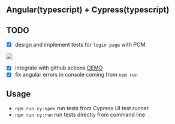 ## Angular(typescript) + Cypress(typescript)

## TODO
- [x] design and implement tests for `login page` with POM
<img src="https://monosnap.com/image/4ZUY8T1BC15FB8liWpoGtCGZIIOkEZ"/>

- [x] integrate with github actions [DEMO](https://github.com/Ebazhanov/angular-cypress-example/runs/849033662?check_suite_focus=true)
- [x] fix angular errors in console coming from `npm run`

## Usage
- `npm run cy:open` run tests from Cypress UI test runner
- `npm run cy:run` run tests directly from command line 
